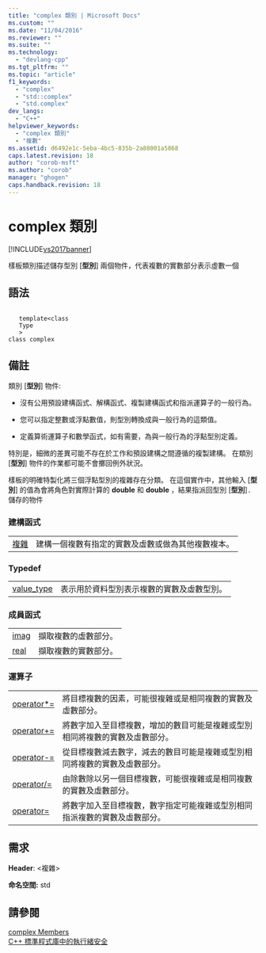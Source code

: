 ```yaml
---
title: "complex 類別 | Microsoft Docs"
ms.custom: ""
ms.date: "11/04/2016"
ms.reviewer: ""
ms.suite: ""
ms.technology: 
  - "devlang-cpp"
ms.tgt_pltfrm: ""
ms.topic: "article"
f1_keywords: 
  - "complex"
  - "std::complex"
  - "std.complex"
dev_langs: 
  - "C++"
helpviewer_keywords: 
  - "complex 類別"
  - "複數"
ms.assetid: d6492e1c-5eba-4bc5-835b-2a88001a5868
caps.latest.revision: 18
author: "corob-msft"
ms.author: "corob"
manager: "ghogen"
caps.handback.revision: 18
---
```

# complex 類別
[!INCLUDE[vs2017banner](../assembler/inline/includes/vs2017banner.md)]

樣板類別描述儲存型別 \[**型別**\] 兩個物件，代表複數的實數部分表示虛數一個  
  
## 語法  
  
```  
  
   template<class   
   Type  
   >  
class complex  
```  
  
## 備註  
 類別 \[**型別**\] 物件:  
  
-   沒有公用預設建構函式、解構函式、複製建構函式和指派運算子的一般行為。  
  
-   您可以指定整數或浮點數值，則型別轉換成與一般行為的這類值。  
  
-   定義算術運算子和數學函式，如有需要，為與一般行為的浮點型別定義。  
  
 特別是，細微的差異可能不存在於工作和預設建構之間遵循的複製建構。  在類別 \[**型別**\] 物件的作業都可能不會擲回例外狀況。  
  
 樣板的明確特製化將三個浮點型別的複雜存在分類。  在這個實作中，其他輸入 \[**型別**\] 的值為會將角色對實際計算的 **double** 和 **double** ，結果指派回型別 \[**型別**\]`.`儲存的物件  
  
### 建構函式  
  
|||  
|-|-|  
|[複雜](../Topic/complex::complex.md)|建構一個複數有指定的實數及虛數或做為其他複數複本。|  
  
### Typedef  
  
|||  
|-|-|  
|[value\_type](../Topic/complex::value_type.md)|表示用於資料型別表示複數的實數及虛數型別。|  
  
### 成員函式  
  
|||  
|-|-|  
|[imag](../Topic/complex::imag.md)|擷取複數的虛數部分。|  
|[real](../Topic/complex::real.md)|擷取複數的實數部分。|  
  
### 運算子  
  
|||  
|-|-|  
|[operator\*\=](../Topic/complex::operator*=.md)|將目標複數的因素，可能很複雜或是相同複數的實數及虛數部分。|  
|[operator\+\=](../Topic/complex::operator+=.md)|將數字加入至目標複數，增加的數目可能是複雜或型別相同將複數的實數及虛數部分。|  
|[operator\-\=](../Topic/complex::operator-=1.md)|從目標複數減去數字，減去的數目可能是複雜或型別相同將複數的實數及虛數部分。|  
|[operator\/\=](../Topic/complex::operator-=2.md)|由除數除以另一個目標複數，可能很複雜或是相同複數的實數及虛數部分。|  
|[operator\=](../Topic/complex::operator=.md)|將數字加入至目標複數，數字指定可能複雜或型別相同指派複數的實數及虛數部分。|  
  
## 需求  
 **Header**: \<複雜\>  
  
 **命名空間:** std  
  
## 請參閱  
 [complex Members](http://msdn.microsoft.com/zh-tw/d5c4466c-43a0-4817-aca1-9a5d492dae28)   
 [C\+\+ 標準程式庫中的執行緒安全](../standard-library/thread-safety-in-the-cpp-standard-library.md)